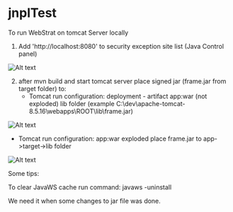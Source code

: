 # jnplTest
To run WebStrat on tomcat Server locally
1) Add 'http://localhost:8080' to security exception site list (Java Control panel)

![Alt text](https://lh5.googleusercontent.com/muNNf7WkYLPrjkm-ai_qoqSMJ0WI4s8CTaori2WWSfAZEpkewH9ZZeLkCLdu9eKnyOjOe9p67uHpOvhS8TCR=w1920-h947 "Java control pannel")


2) after mvn build and start tomcat server place signed jar (frame.jar from target folder)
to:
   - Tomcat run configuration: deployment - artifact app:war (not exploded)
      lib folder (example C:\dev\apache-tomcat-8.5.16\webapps\ROOT\lib\frame.jar)

![Alt text](https://lh5.googleusercontent.com/p560GJs278mqUuVkR-ADTRCQJLN3NtmPAar81s_TtVPb_nzjvedXqS5Y2jo_cA4JEipQeigo4dQBSN0rASEE=w1920-h947 "deployment - not exploded") 


   - Tomcat run configuration: app:war exploded  place frame.jar to app->target->lib folder
    
![Alt text](https://lh5.googleusercontent.com/hno3JBqm6BfGCoJ2ReNVc4ZpSAkDOtfFgKvFDgmkAR1hag0Ep7-4xv6GUF35n7Sp_JbVPfGUYCmHPj_ipKrJ=w1920-h947 "deployment - exploded") 

Some tips:

To clear JavaWS cache run command: javaws -uninstall

We need it when some changes to jar file was done.

